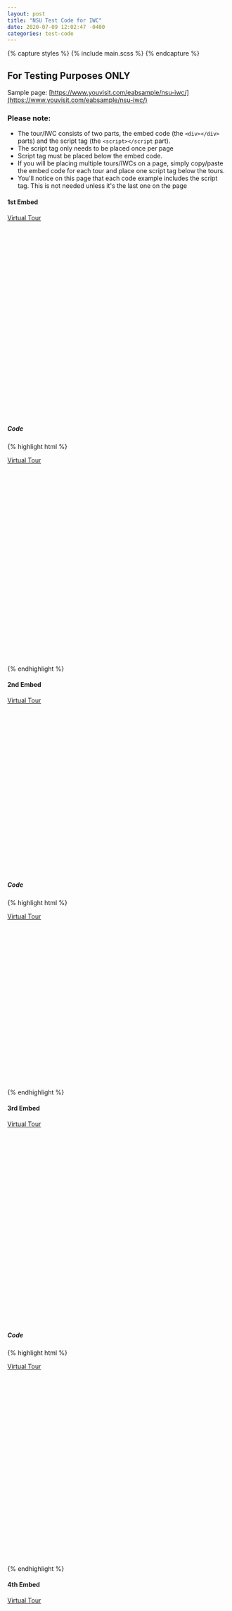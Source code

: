 ```yaml
---
layout: post
title: "NSU Test Code for IWC"
date: 2020-07-09 12:02:47 -0400
categories: test-code
---
```


{% capture styles %}
{% include main.scss %}
{% endcapture %}

<style>
{{ styles | scssify }}
</style>

## For Testing Purposes ONLY

Sample page: [https://www.youvisit.com/eabsample/nsu-iwc/](https://www.youvisit.com/eabsample/nsu-iwc/)

### Please note:

- The tour/IWC consists of two parts, the embed code (the `<div></div>` parts) and the script tag (the `<script></script` part).
- The script tag only needs to be placed once per page
- Script tag must be placed below the embed code.
- If you will be placing multiple tours/IWCs on a page, simply copy/paste the embed code for each tour and place one script tag below the tours.
- You'll notice on this page that each code example includes the script tag. This is not needed unless it's the last one on the page

#### 1st Embed

<div style="position:relative;">
 <div style="margin-left:auto; margin-right: auto;width:1440px;height:460px;">
  <a href="https://www.youvisit.com" class="virtualtour_embed"
     title="Virtual Reality, Virtual Tour"
     data-platform="v"
     data-link-type="immersive"
     data-inst="62610"
     data-image-width="100%"
     data-image-height="100%"
     data-image-quality="20">Virtual Tour</a>
 </div>
</div>

##### Code

{% highlight html %}

<div style="position: relative;">
  <div
    style="margin-left: auto; margin-right: auto; width: 1440px; height: 460px;"
  >
    <a
      href="https://www.youvisit.com"
      class="virtualtour_embed"
      title="Virtual Reality, Virtual Tour"
      data-platform="v"
      data-link-type="immersive"
      data-inst="62610"
      data-image-width="100%"
      data-image-height="100%"
      data-image-quality="20"
      >Virtual Tour</a
    >
  </div>
</div>
<script
  async="async"
  defer="defer"
  src="https://www.youvisit.com/tour/Embed/js3"
></script>

{% endhighlight %}

#### 2nd Embed

<div style="position: relative;">
  <div
    style="margin-left: auto; margin-right: auto; width: 600px; height: 400px;"
  >
    <a
      href="https://www.youvisit.com"
      class="virtualtour_embed"
      title="Virtual Reality, Virtual Tour"
      data-platform="w"
      data-link-type="immersive"
      data-inst="78506"
      data-type="inline-embed"
      data-stopid="273479"
      data-load-stop-only="1"
      data-image-width="100%"
      data-image-height="100%"
      data-image-quality="20"
      data-capabilities="48"
      data-loc="142970"
      >Virtual Tour</a
    >
    <script
      async="async"
      defer="defer"
      src="https://www.youvisit.com/tour/Embed/js3"
    ></script>
  </div>
</div>

##### Code

{% highlight html %}

<div style="position: relative;">
  <div
    style="margin-left: auto; margin-right: auto; width: 600px; height: 400px;"
  >
    <a
      href="https://www.youvisit.com"
      class="virtualtour_embed"
      title="Virtual Reality, Virtual Tour"
      data-platform="w"
      data-link-type="immersive"
      data-inst="78506"
      data-type="inline-embed"
      data-stopid="273479"
      data-load-stop-only="1"
      data-image-width="100%"
      data-image-height="100%"
      data-image-quality="20"
      data-capabilities="48"
      data-loc="142970"
      >Virtual Tour</a
    >
    <script
      async="async"
      defer="defer"
      src="https://www.youvisit.com/tour/Embed/js3"
    ></script>
  </div>
</div>
<script async="async" defer="defer" src="https://www.youvisit.com/tour/Embed/js3"></script>
{% endhighlight %}

#### 3rd Embed

<div style="position: relative;">
  <div
    style="margin-left: auto; margin-right: auto; width: 1440px; height: 460px;"
  >
    <a
      href="https://www.youvisit.com"
      class="virtualtour_embed"
      title="Virtual Reality, Virtual Tour"
      data-platform="v"
      data-link-type="immersive"
      data-inst="78506"
      data-type="inline-embed"
      data-image-width="100%"
      data-image-height="100%"
      data-image-quality="20"
      data-loc="142971"
      >Virtual Tour</a
    >
  </div>
</div>

##### Code

{% highlight html %}

<div style="position: relative;">
  <div
    style="margin-left: auto; margin-right: auto; width: 1440px; height: 460px;"
  >
    <a
      href="https://www.youvisit.com"
      class="virtualtour_embed"
      title="Virtual Reality, Virtual Tour"
      data-platform="v"
      data-link-type="immersive"
      data-inst="78506"
      data-type="inline-embed"
      data-image-width="100%"
      data-image-height="100%"
      data-image-quality="20"
      data-loc="142971"
      >Virtual Tour</a
    >
  </div>
</div>
<script async="async" defer="defer" src="https://www.youvisit.com/tour/Embed/js3"></script>
{% endhighlight %}

#### 4th Embed

<div style="position: relative;">
  <div
    style="margin-left: auto; margin-right: auto; width: 1440px; height: 600px;"
  >
    <a
      href="https://www.youvisit.com"
      class="virtualtour_embed"
      title="Virtual Reality, Virtual Tour"
      data-platform="v"
      data-inst="78506"
      data-type="inline-embed"
      data-stopid="273504"
      data-load-stop-only="1"
      data-image-width="100%"
      data-image-height="100%"
      data-image-quality="20"
      data-capabilities="96"
      data-loc="142970"
      >Virtual Tour</a
    >
  </div>
</div>

##### Code

{% highlight html %}

<div style="position: relative;">
  <div
    style="margin-left: auto; margin-right: auto; width: 1440px; height: 600px;"
  >
    <a
      href="https://www.youvisit.com"
      class="virtualtour_embed"
      title="Virtual Reality, Virtual Tour"
      data-platform="v"
      data-inst="78506"
      data-type="inline-embed"
      data-stopid="273504"
      data-load-stop-only="1"
      data-image-width="100%"
      data-image-height="100%"
      data-image-quality="20"
      data-capabilities="96"
      data-loc="142970"
      >Virtual Tour</a
    >
  </div>
</div>

<script
  async="async"
  defer="defer"
  src="https://www.youvisit.com/tour/Embed/js3"
></script>

{% endhighlight %}

#### 5th Embed

<div style="position: relative;">
  <div
    style="margin-left: auto; margin-right: auto; width: 450px; height: 300px;"
  >
    <a
      href="https://www.youvisit.com"
      class="virtualtour_embed"
      title="Virtual Reality, Virtual Tour"
      data-platform="w"
      data-link-type="immersive"
      data-inst="78506"
      data-type="inline-embed"
      data-stopid="273531"
      data-load-stop-only="1"
      data-image-width="100%"
      data-image-height="100%"
      data-image-quality="20"
      data-capabilities="96"
      data-loc="142970"
      >Virtual Tour</a
    >
  </div>
</div>

##### Code

{% highlight html %}

<div style="position: relative;">
  <div
    style="margin-left: auto; margin-right: auto; width: 450px; height: 300px;"
  >
    <a
      href="https://www.youvisit.com"
      class="virtualtour_embed"
      title="Virtual Reality, Virtual Tour"
      data-platform="w"
      data-link-type="immersive"
      data-inst="78506"
      data-type="inline-embed"
      data-stopid="273531"
      data-load-stop-only="1"
      data-image-width="100%"
      data-image-height="100%"
      data-image-quality="20"
      data-capabilities="96"
      data-loc="142970"
      >Virtual Tour</a
    >
  </div>
</div>
<script
  async="async"
  defer="defer"
  src="https://www.youvisit.com/tour/Embed/js3"
></script>

{% endhighlight %}

#### 6th Embed

<div style="position: relative;">
  <div
    style="margin-left: auto; margin-right: auto; width: 1440px; height: 600px;"
  >
    <a
      href="https://www.youvisit.com"
      class="virtualtour_embed"
      title="Virtual Reality, Virtual Tour"
      data-platform="v"
      data-link-type="immersive"
      data-inst="78506"
      data-type="inline-embed"
      data-image-width="100%"
      data-image-height="100%"
      data-image-quality="20"
      data-loc="142977"
      >Virtual Tour</a
    >
  </div>
</div>

##### Code

{% highlight html %}

<div style="position: relative;">
  <div
    style="margin-left: auto; margin-right: auto; width: 1440px; height: 600px;"
  >
    <a
      href="https://www.youvisit.com"
      class="virtualtour_embed"
      title="Virtual Reality, Virtual Tour"
      data-platform="v"
      data-link-type="immersive"
      data-inst="78506"
      data-type="inline-embed"
      data-image-width="100%"
      data-image-height="100%"
      data-image-quality="20"
      data-loc="142977"
      >Virtual Tour</a
    >
  </div>
</div>

<script
  async="async"
  defer="defer"
  src="https://www.youvisit.com/tour/Embed/js3"
></script>

{% endhighlight %}

<script async="async" defer="defer" src="https://www.youvisit.com/tour/Embed/js3"></script>
